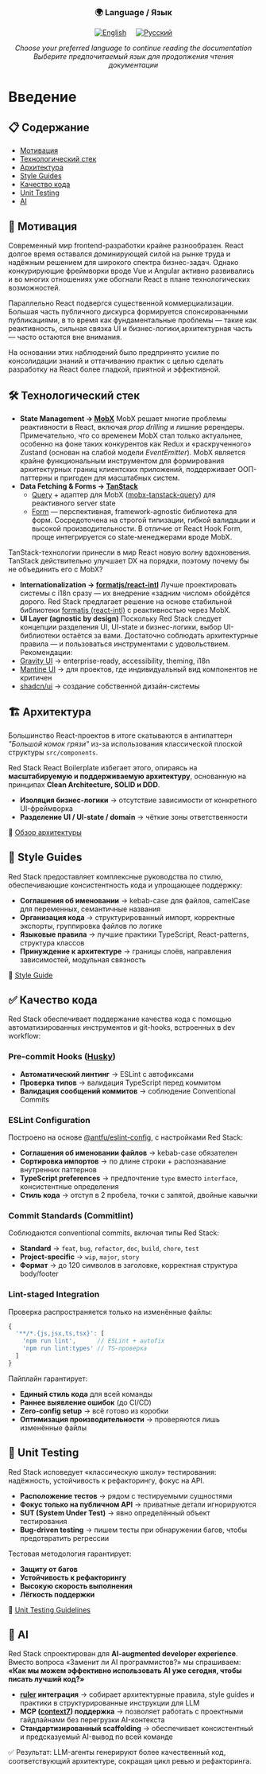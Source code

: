 <div align="center">
  <h3>🌍 Language / Язык</h3>
  <p>
    <a href="./README.md"><img src="https://img.shields.io/badge/🇺🇸_English-blue?style=for-the-badge" alt="English"/></a>
    &nbsp;&nbsp;&nbsp;
    <a href="./README.ru.md"><img src="https://img.shields.io/badge/🇷🇺_Русский-red?style=for-the-badge" alt="Русский"/></a>
  </p>
  <p>
    <em>Choose your preferred language to continue reading the documentation</em><br>
    <em>Выберите предпочитаемый язык для продолжения чтения документации</em>
  </p>
</div>

# Введение

## 📋 Содержание

- [Мотивация](#-%D0%BC%D0%BE%D1%82%D0%B8%D0%B2%D0%B0%D1%86%D0%B8%D1%8F)
- [Технологический стек](#-%D1%82%D0%B5%D1%85%D0%BD%D0%BE%D0%BB%D0%BE%D0%B3%D0%B8%D1%87%D0%B5%D1%81%D0%BA%D0%B8%D0%B9-%D1%81%D1%82%D0%B5%D0%BA)
- [Архитектура](#-%D0%B0%D1%80%D1%85%D0%B8%D1%82%D0%B5%D0%BA%D1%82%D1%83%D1%80%D0%B0)
- [Style Guides](#-style-guides)
- [Качество кода](#-%D0%BA%D0%B0%D1%87%D0%B5%D1%81%D1%82%D0%B2%D0%BE-%D0%BA%D0%BE%D0%B4%D0%B0)
- [Unit Testing](#-unit-testing)
- [AI](#-ai)

## 🎯 Мотивация

Современный мир frontend-разработки крайне разнообразен. React долгое время оставался доминирующей силой на рынке труда и надёжным решением для широкого спектра бизнес-задач. Однако конкурирующие фреймворки вроде Vue и Angular активно развивались и во многих отношениях уже обогнали React в плане технологических возможностей.

Параллельно React подвергся существенной коммерциализации. Большая часть публичного дискурса формируется спонсированными публикациями, в то время как фундаментальные проблемы — такие как реактивность, сильная связка UI и бизнес-логики,архитектурная часть — часто остаются вне внимания.

На основании этих наблюдений было предпринято усилие по консолидации знаний и оттачиванию практик с целью сделать разработку на React более гладкой, приятной и эффективной.

## 🛠 Технологический стек

- **State Management → [MobX](https://mobx.js.org/)**
MobX решает многие проблемы реактивности в React, включая *prop drilling* и лишние ререндеры. Примечательно, что со временем MobX стал только актуальнее, особенно на фоне таких конкурентов как Redux и «раскрученного» Zustand (основан на слабой модели *EventEmitter*). MobX является крайне функциональным инструментом для формирования архитектурных границ клиентских приложений, поддерживает ООП-паттерны и пригоден для масштабных систем.
- **Data Fetching \& Forms → [TanStack](https://tanstack.com/)**
  - [Query](https://tanstack.com/query/latest) + адаптер для MobX ([mobx-tanstack-query](https://github.com/js2me/mobx-tanstack-query)) для реактивного server state
  - [Form](https://tanstack.com/form/latest) — перспективная, framework-agnostic библиотека для форм. Сосредоточена на строгой типизации, гибкой валидации и высокой производительности. В отличие от React Hook Form, проще интегрируется со state-менеджерами вроде MobX.

TanStack-технологии принесли в мир React новую волну вдохновения. TanStack действительно улучшает DX на порядки, поэтому почему бы не объединить его с MobX?

- **Internationalization → [formatjs/react-intl](https://formatjs.io/)**
Лучше проектировать системы с i18n сразу — их внедрение «задним числом» обойдётся дорого. Red Stack предлагает решение на основе стабильной библиотеки [formatjs (react-intl)](https://formatjs.io/) с реактивностью через MobX.
- **UI Layer (agnostic by design)**
Поскольку Red Stack следует концепции разделения UI, UI-state и бизнес-логики, выбор UI-библиотеки остаётся за вами. Достаточно соблюдать архитектурные правила — и пользоваться инструментами с удовольствием.
Рекомендации:
- [Gravity UI](https://gravity-ui.com/) → enterprise-ready, accessibility, theming, i18n
- [Mantine UI](https://mantine.dev/) → для проектов, где индивидуальный вид компонентов не критичен
- [shadcn/ui](https://ui.shadcn.com/) → создание собственной дизайн-системы

## 🏗 Архитектура

Большинство React-проектов в итоге скатываются в антипаттерн *"Большой комок грязи"* из-за использования классической плоской структуры `src/components`.

Red Stack React Boilerplate избегает этого, опираясь на **масштабируемую и поддерживаемую архитектуру**, основанную на принципах **Clean Architecture, SOLID и DDD**.

- **Изоляция бизнес-логики** → отсутствие зависимости от конкретного UI-фреймворка
- **Разделение UI / UI-state / domain** → чёткие зоны ответственности

📖 [Обзор архитектуры](./architecture/README.ru.md)

## 📏 Style Guides

Red Stack предоставляет комплексные руководства по стилю, обеспечивающие консистентность кода и упрощающее поддержку:

- **Соглашения об именовании** → kebab-case для файлов, camelCase для переменных, семантичные названия
- **Организация кода** → структурированный импорт, корректные экспорты, группировка файлов по логике
- **Языковые правила** → лучшие практики TypeScript, React-patterns, структура классов
- **Принуждение к архитектуре** → границы слоёв, направления зависимостей, модульная связность

📖 [Style Guide](./style-guides/README.ru.md)

## ✅ Качество кода

Red Stack обеспечивает поддержание качества кода с помощью автоматизированных инструментов и git-hooks, встроенных в dev workflow:

### Pre-commit Hooks ([Husky](https://typicode.github.io/husky/))

- **Автоматический линтинг** → ESLint с автофиксами
- **Проверка типов** → валидация TypeScript перед коммитом
- **Валидация сообщений коммитов** → соблюдение Conventional Commits

### ESLint Configuration

Построено на основе [@antfu/eslint-config](https://github.com/antfu/eslint-config), с настройками Red Stack:

- **Соглашения об именовании файлов** → kebab-case обязателен
- **Сортировка импортов** → по длине строки + распознавание внутренних паттернов
- **TypeScript preferences** → предпочтение `type` вместо `interface`, консистентные определения
- **Стиль кода** → отступ в 2 пробела, точки с запятой, двойные кавычки

### Commit Standards (Commitlint)

Соблюдаются conventional commits, включая типы Red Stack:

- **Standard** → `feat`, `bug`, `refactor`, `doc`, `build`, `chore`, `test`
- **Project-specific** → `wip`, `major`, `story`
- **Формат** → до 120 символов в заголовке, корректная структура body/footer

### Lint-staged Integration

Проверка распространяется только на изменённые файлы:

```js
{
  '**/*.{js,jsx,ts,tsx}': [
    'npm run lint',      // ESLint + autofix
    'npm run lint:types' // TS-проверка
  ]
}
```

Пайплайн гарантирует:

- **Единый стиль кода** для всей команды
- **Раннее выявление ошибок** (до CI/CD)
- **Zero-config setup** → всё готово из коробки
- **Оптимизация производительности** → проверяются лишь изменённые файлы

## 🧪 Unit Testing

Red Stack исповедует «классическую школу» тестирования: надёжность, устойчивость к рефакторингу, фокус на API.

- **Расположение тестов** → рядом с тестируемыми сущностями
- **Фокус только на публичном API** → приватные детали игнорируются
- **SUT (System Under Test)** → явно определённый объект тестирования
- **Bug-driven testing** → пишем тесты при обнаружении багов, чтобы предотвратить регрессии

Тестовая методология гарантирует:

- **Защиту от багов**
- **Устойчивость к рефакторингу**
- **Высокую скорость выполнения**
- **Лёгкость поддержки**

📖 [Unit Testing Guidelines](./unit-testing/README.ru.md)

## 🤖 AI

<!-- TODO: добавить команды ruler apply и llm-full.txt в репозиторий -->
Red Stack спроектирован для **AI-augmented developer experience**.
Вместо вопроса «Заменит ли AI программистов?» мы спрашиваем:
**«Как мы можем эффективно использовать AI уже сегодня, чтобы писать лучший код?»**

- **[ruler](https://github.com/intellectronica/ruler) интеграция** → собирает архитектурные правила, style guides и практики в структурированные инструкции для LLM
- **MCP ([context7](https://context7.com/redstack-dev/docs)) поддержка** → позволяет работать с проектными гайдлайнами без перегрузки AI-контекста
- **Стандартизированный scaffolding** → обеспечивает консистентный и предсказуемый AI-вывод по всей команде

✅ Результат: LLM-агенты генерируют более качественный код, соответствующий архитектуре, сокращая цикл ревью и рефакторинга.
